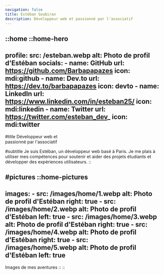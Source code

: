 ```yaml
---
navigation: false
title: Estéban Soubiran
description: Développeur web et passionné par l'associatif
---
```


::home
  ::home-hero
  ---
  profile:
    src: /esteban.webp
    alt: Photo de profil d'Estéban
  socials:
    - name: GitHub
      url: https://github.com/Barbapapazes
      icon: mdi:github
    - name: Dev.to
      url: https://dev.to/barbapapazes
      icon: devto
    - name: LinkedIn
      url: https://www.linkedin.com/in/esteban25/
      icon: mdi:linkedin
    - name: Twitter
      url: https://twitter.com/esteban_dev_
      icon: mdi:twitter
  ---
  #title
  Développeur web et <br /> passionné par l'associatif

  #subtitle
  Je suis Estéban, un développeur web basé à Paris. Je me plais à utiliser mes compétences pour soutenir et aider des projets étudiants et développer des expériences utilisateurs.
  ::

#pictures
  ::home-pictures
  ---
  images:
    - src: /images/home/1.webp
      alt: Photo de profil d'Estéban
      right: true
    - src: /images/home/2.webp
      alt: Photo de profil d'Estéban
      left: true
    - src: /images/home/3.webp
      alt: Photo de profil d'Estéban
      right: true
    - src: /images/home/4.webp
      alt: Photo de profil d'Estéban
      right: true
    - src: /images/home/5.webp
      alt: Photo de profil d'Estéban 
      left: true
  ---
  Images de mes aventures
  ::
::
